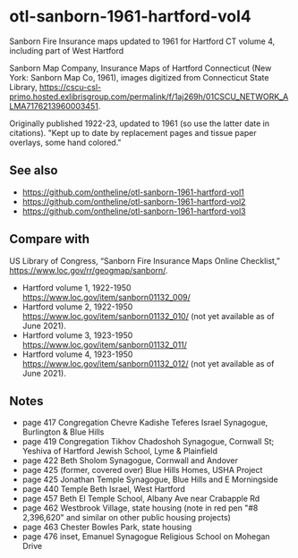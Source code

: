 # otl-sanborn-1961-hartford-vol4
Sanborn Fire Insurance maps updated to 1961 for Hartford CT volume 4, including part of West Hartford

Sanborn Map Company, Insurance Maps of Hartford Connecticut (New York: Sanborn Map Co, 1961), images digitized from Connecticut State Library, https://cscu-csl-primo.hosted.exlibrisgroup.com/permalink/f/1aj269h/01CSCU_NETWORK_ALMA7176213960003451.

Originally published 1922-23, updated to 1961 (so use the latter date in citations).
"Kept up to date by replacement pages and tissue paper overlays, some hand colored."

## See also
- https://github.com/ontheline/otl-sanborn-1961-hartford-vol1
- https://github.com/ontheline/otl-sanborn-1961-hartford-vol2
- https://github.com/ontheline/otl-sanborn-1961-hartford-vol3

## Compare with
US Library of Congress, “Sanborn Fire Insurance Maps Online Checklist,” https://www.loc.gov/rr/geogmap/sanborn/.

- Hartford volume 1, 1922-1950 https://www.loc.gov/item/sanborn01132_009/
- Hartford volume 2, 1922-1950 https://www.loc.gov/item/sanborn01132_010/ (not yet available as of June 2021).
- Hartford volume 3, 1923-1950 https://www.loc.gov/item/sanborn01132_011/
- Hartford volume 4, 1923-1950 https://www.loc.gov/item/sanborn01132_012/ (not yet available as of June 2021).

## Notes
- page 417 Congregation Chevre Kadishe Teferes Israel Synagogue, Burlington & Blue Hills
- page 419 Congregation Tikhov Chadoshoh Synagogue, Cornwall St; Yeshiva of Hartford Jewish School, Lyme & Plainfield
- page 422 Beth Sholom Synagogue, Cornwall and Andover
- page 425 (former, covered over) Blue Hills Homes, USHA Project
- page 425 Jonathan Temple Synagogue, Blue Hills and E Morningside
- page 440 Temple Beth Israel, West Hartford
- page 457 Beth El Temple School, Albany Ave near Crabapple Rd
- page 462 Westbrook Village, state housing (note in red pen "#8 2,396,620" and similar on other public housing projects)
- page 463 Chester Bowles Park, state housing
- page 476 inset, Emanuel Synagogue Religious School on Mohegan Drive
